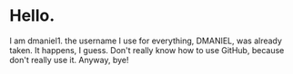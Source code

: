 # Hello.
I am dmaniel1. the username I use for everything, DMANIEL, was already taken. It happens, I guess. Don't really know how to use GitHub, because don't really use it. Anyway, bye!
<!---
dmaniel1/dmaniel1 is a ✨ special ✨ repository because its `README.md` (this file) appears on your GitHub profile.
You can click the Preview link to take a look at your changes.
--->

